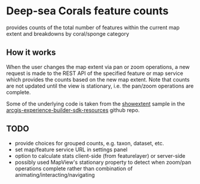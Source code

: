 # Deep-sea Corals feature counts
provides counts of the total number of features within the current map extent
and breakdowns by coral/sponge category

## How it works
When the user changes the map extent via pan or zoom operations, a new request is made to the REST API of the specified feature or map service which provides the counts based on the new map extent.  Note that counts are not updated until the view is stationary, i.e. the pan/zoom operations are complete.

Some of the underlying code is taken from the [showextent](https://github.com/Esri/arcgis-experience-builder-sdk-resources/tree/master/samples/widgets/showextent) sample in the [arcgis-experience-builder-sdk-resources](https://github.com/Esri/arcgis-experience-builder-sdk-resources) github repo.

## TODO

* provide choices for grouped counts, e.g. taxon, dataset, etc.
* set map/feature service URL in settings panel
* option to calculate stats client-side (from featurelayer) or server-side
* possibly used MapView's stationary property to detect when zoom/pan operations complete rather than combination of animating/interacting/navigating